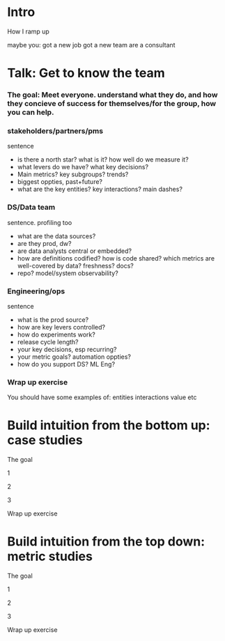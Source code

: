 # Intro

How I ramp up

maybe you: got a new job got a new team are a consultant

# Talk: Get to know the team

### The goal: Meet everyone. understand what they do, and how they concieve of success for themselves/for the group, how you can help.

### stakeholders/partners/pms

sentence

* is there a north star? what is it? how well do we measure it?
* what levers do we have? what key decisions?
* Main metrics? key subgroups? trends?
* biggest oppties, past+future?
* what are the key entities? key interactions? main dashes?

### DS/Data team

sentence. profiling too

* what are the data sources?
* are they prod, dw?
* are data analysts central or embedded?
* how are definitions codified? how is code shared? which metrics are well-covered by data? freshness? docs?
* repo? model/system observability?

### Engineering/ops

sentence

* what is the prod source?
* how are key levers controlled?
* how do experiments work?
* release cycle length?
* your key decisions, esp recurring?
* your metric goals? automation oppties?
* how do you support DS? ML Eng?

### Wrap up exercise

You should have some examples of: entities interactions value etc

# Build intuition from the bottom up: case studies

The goal

1

2

3

Wrap up exercise

# Build intuition from the top down: metric studies

The goal

1

2

3

Wrap up exercise
